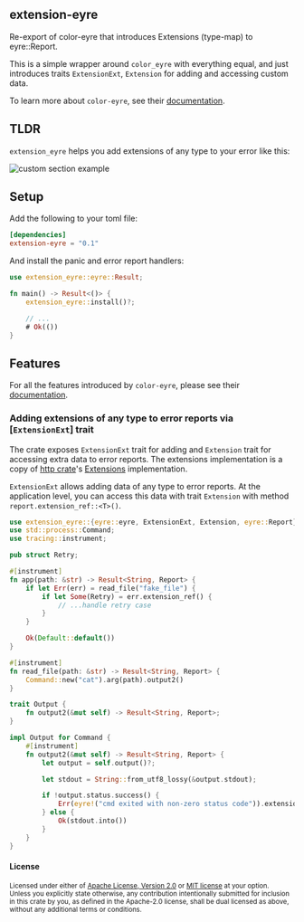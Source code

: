 ## extension-eyre

Re-export of color-eyre that introduces Extensions (type-map) to eyre::Report.

This is a simple wrapper around `color_eyre` with everything equal,
and just introduces traits `ExtensionExt`, `Extension` for adding and accessing custom data.

To learn more about `color-eyre`, see their [documentation](https://crates.io/crates/color-eyre).

## TLDR

`extension_eyre` helps you add extensions of any type to your error like this:

![custom section example](https://raw.githubusercontent.com/yaahc/extension-eyre/master/pictures/custom_section.png)

## Setup

Add the following to your toml file:

```toml
[dependencies]
extension-eyre = "0.1"
```

And install the panic and error report handlers:

```rust
use extension_eyre::eyre::Result;

fn main() -> Result<()> {
    extension_eyre::install()?;

    // ...
    # Ok(())
}
```

## Features

For all the features introduced by `color-eyre`, please see their [documentation](https://crates.io/crates/color-eyre).

### Adding extensions of any type to error reports via [`ExtensionExt`] trait

The crate exposes `ExtensionExt` trait for adding and
`Extension` trait for accessing extra data to error reports.
The extensions implementation is a copy of [http crate](https://crates.io/crates/http)'s
[Extensions](https://docs.rs/http/0.2.8/http/struct.Extensions.html) implementation.

`ExtensionExt` allows adding data of any type to error reports. At the application level,
you can access this data with trait `Extension` with method `report.extension_ref::<T>()`.

```rust
use extension_eyre::{eyre::eyre, ExtensionExt, Extension, eyre::Report};
use std::process::Command;
use tracing::instrument;

pub struct Retry;

#[instrument]
fn app(path: &str) -> Result<String, Report> {
    if let Err(err) = read_file("fake_file") {
        if let Some(Retry) = err.extension_ref() {
            // ...handle retry case
        }
    }

    Ok(Default::default())
}

#[instrument]
fn read_file(path: &str) -> Result<String, Report> {
    Command::new("cat").arg(path).output2()
}

trait Output {
    fn output2(&mut self) -> Result<String, Report>;
}

impl Output for Command {
    #[instrument]
    fn output2(&mut self) -> Result<String, Report> {
        let output = self.output()?;

        let stdout = String::from_utf8_lossy(&output.stdout);

        if !output.status.success() {
            Err(eyre!("cmd exited with non-zero status code")).extension(Retry)
        } else {
            Ok(stdout.into())
        }
    }
}
```

#### License

<sup>
Licensed under either of <a href="LICENSE-APACHE">Apache License, Version
2.0</a> or <a href="LICENSE-MIT">MIT license</a> at your option.
</sup>

<br>

<sub>
Unless you explicitly state otherwise, any contribution intentionally submitted
for inclusion in this crate by you, as defined in the Apache-2.0 license, shall
be dual licensed as above, without any additional terms or conditions.
</sub>
